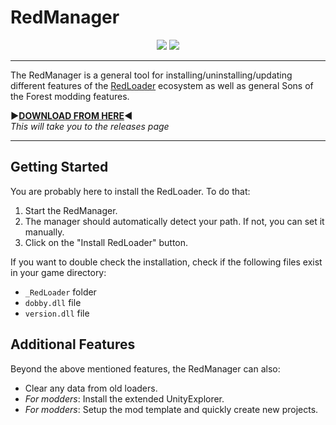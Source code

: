 # RedManager

<p align="center">
    <a alt="total downloads">
        <img src="https://img.shields.io/github/downloads/ToniMacaroni/RedManager/total" /></a>
    <a href="https://github.com/ToniMacaroni/SaberFactory/releases" alt="latest version">
        <img src="https://img.shields.io/github/v/tag/ToniMacaroni/RedManager?label=version" /></a>
</p>

---

The RedManager is a general tool for installing/uninstalling/updating different features
of the [RedLoader](https://github.com/ToniMacaroni/RedLoader) ecosystem as well as general Sons of the Forest modding features.

**:arrow_forward:[DOWNLOAD FROM HERE](https://github.com/ToniMacaroni/RedManager/releases):arrow_backward:**  
*This will take you to the releases page*

---

## Getting Started

You are probably here to install the RedLoader. To do that:
1) Start the RedManager.
2) The manager should automatically detect your path. If not, you can set it manually.
3) Click on the "Install RedLoader" button.

If you want to double check the installation, check if the following files exist in your game directory:
- `_RedLoader` folder
- `dobby.dll` file
- `version.dll` file

## Additional Features
Beyond the above mentioned features, the RedManager can also:
- Clear any data from old loaders.
- *For modders*: Install the extended UnityExplorer.
- *For modders*: Setup the mod template and quickly create new projects.
